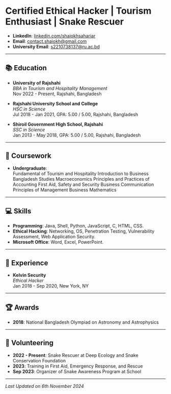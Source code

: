 # Certified Ethical Hacker | Tourism Enthusiast | Snake Rescuer

- **LinkedIn**: [linkedin.com/shaiokhsahariar](https://www.linkedin.com/in/shaiokhsahariar)
- **Email**: [contact.shaiokh@gmail.com](mailto:contact.shaiokh@gmail.com)
- **University Email**: [s2210738137@ru.ac.bd](mailto:s2210738137@ru.ac.bd)

---

## 📚 Education
- **University of Rajshahi**  
  *BBA in Tourism and Hospitality Management*  
  Nov 2022 - Present, Rajshahi, Bangladesh

- **Rajshahi University School and College**  
  *HSC in Science*  
  Jul 2018 - Jan 2021, GPA: 5.00 / 5.00, Rajshahi, Bangladesh

- **Shiroil Government High School, Rajshahi**  
  *SSC in Science*  
  Jan 2013 - May 2018, GPA: 5.00 / 5.00, Rajshahi, Bangladesh

---

## 📜 Coursework
- **Undergraduate**:  
  Fundamental of Tourism and Hospitality
  Introduction to Business
  Bangladesh Studies
  Macroeconomics
  Principles and Practices of Accounting
  First Aid, Safety and Security
  Business Communication
  Principles of Management
  Business Mathematics

---

## 💻 Skills
- **Programming**: Java, Shell, Python, JavaScript, C, HTML, CSS.
- **Ethical Hacking**: Networking, OS, Penetration Testing, Vulnerability Assessment, Web Application Security.
- **Microsoft Office**: Word, Excel, PowerPoint.

---

## 💼 Experience
- **Kelvin Security**  
  *Ethical Hacker*  
  Jan 2018 - Sep 2020, New York, NY

---

## 🏆 Awards
- **2018**: National Bangladesh Olympiad on Astronomy and Astrophysics

---

## 🤲 Volunteering
- **2022 - Present**: Snake Rescuer at Deep Ecology and Snake Conservation Foundation
- **2023**: Training in First Aid, Emergency Response, and Rescue
- **Sep 2023**: Organizer of Snake Awareness Program at School

---

_Last Updated on 6th November 2024_

